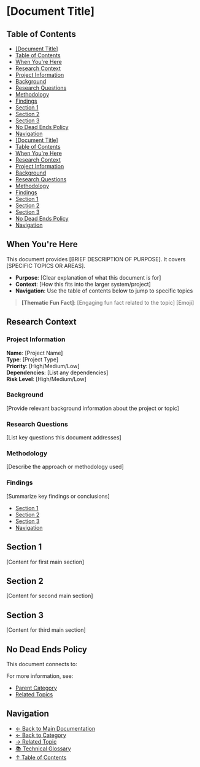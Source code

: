 # \[Document Title]

## Table of Contents
- [\[Document Title\]](#document-title)
- [Table of Contents](#table-of-contents)
- [When You're Here](#when-youre-here)
- [Research Context](#research-context)
- [Project Information](#project-information)
- [Background](#background)
- [Research Questions](#research-questions)
- [Methodology](#methodology)
- [Findings](#findings)
- [Section 1](#section-1)
- [Section 2](#section-2)
- [Section 3](#section-3)
- [No Dead Ends Policy](#no-dead-ends-policy)
- [Navigation](#navigation)
- [\[Document Title\]](#document-title)
- [Table of Contents](#table-of-contents)
- [When You're Here](#when-youre-here)
- [Research Context](#research-context)
- [Project Information](#project-information)
- [Background](#background)
- [Research Questions](#research-questions)
- [Methodology](#methodology)
- [Findings](#findings)
- [Section 1](#section-1)
- [Section 2](#section-2)
- [Section 3](#section-3)
- [No Dead Ends Policy](#no-dead-ends-policy)
- [Navigation](#navigation)

## When You're Here

This document provides \[BRIEF DESCRIPTION OF PURPOSE]. It covers \[SPECIFIC TOPICS OR AREAS].

- **Purpose**: \[Clear explanation of what this document is for]
- **Context**: \[How this fits into the larger system/project]
- **Navigation**: Use the table of contents below to jump to specific topics

> **\[Thematic Fun Fact]**: \[Engaging fun fact related to the topic] \[Emoji]

## Research Context

### Project Information

**Name**: \[Project Name]\
**Type**: \[Project Type]\
**Priority**: \[High/Medium/Low]\
**Dependencies**: \[List any dependencies]\
**Risk Level**: \[High/Medium/Low]

### Background

\[Provide relevant background information about the project or topic]

### Research Questions

\[List key questions this document addresses]

### Methodology

\[Describe the approach or methodology used]

### Findings

\[Summarize key findings or conclusions]
- [Section 1](#section-1)
- [Section 2](#section-2)
- [Section 3](#section-3)
- [Navigation](#navigation)

## Section 1

\[Content for first main section]

## Section 2

\[Content for second main section]

## Section 3

\[Content for third main section]

## No Dead Ends Policy

This document connects to:

For more information, see:
- [Parent Category](../../category/)
- [Related Topics](../related/)

## Navigation
- [← Back to Main Documentation](../README.md)
- [← Back to Category](../)
- [→ Related Topic](../related-topic/)
- [📚 Technical Glossary](GLOSSARY.md)
- [↑ Table of Contents](#table-of-contents)

